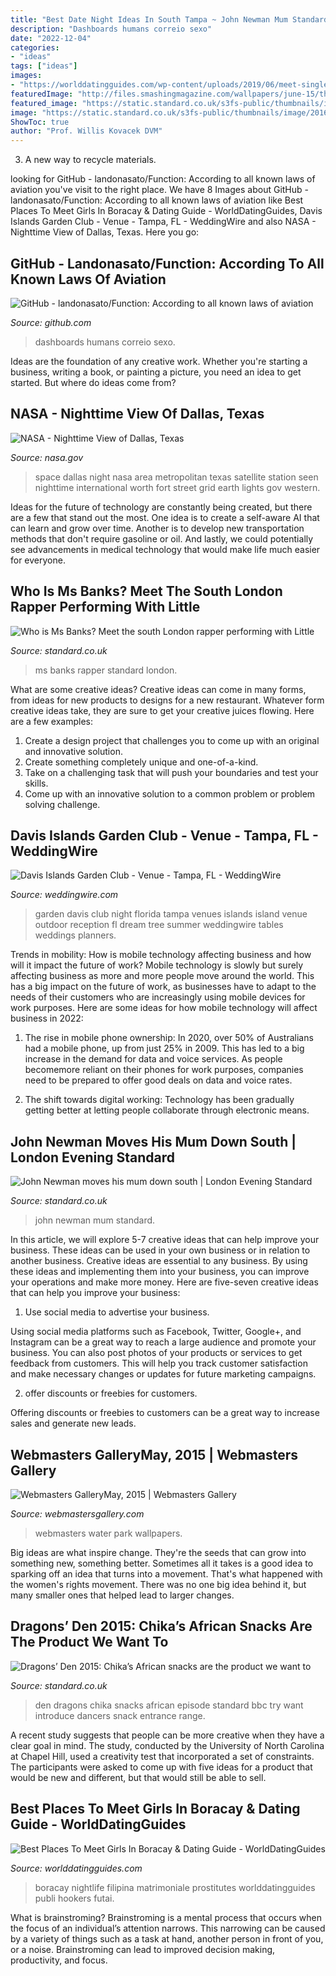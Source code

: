 ```yaml
---
title: "Best Date Night Ideas In South Tampa ~ John Newman Mum Standard"
description: "Dashboards humans correio sexo"
date: "2022-12-04"
categories:
- "ideas"
tags: ["ideas"]
images:
- "https://worlddatingguides.com/wp-content/uploads/2019/06/meet-single-girls-online-boracay-get-laid-nightclubs-bars.jpg"
featuredImage: "http://files.smashingmagazine.com/wallpapers/june-15/the-amazing-water-park/cal/june-15-the-amazing-water-park-cal-1680x1200.jpg"
featured_image: "https://static.standard.co.uk/s3fs-public/thumbnails/image/2015/07/17/18/dragons-den-episode-2.jpg"
image: "https://static.standard.co.uk/s3fs-public/thumbnails/image/2016/03/04/10/johnnewman.jpg"
ShowToc: true
author: "Prof. Willis Kovacek DVM"
---
```



3. A new way to recycle materials.

	

		
looking for GitHub - landonasato/Function: According to all known laws of aviation you've visit to the right place. We have 8 Images about GitHub - landonasato/Function: According to all known laws of aviation like Best Places To Meet Girls In Boracay &amp; Dating Guide - WorldDatingGuides, Davis Islands Garden Club - Venue - Tampa, FL - WeddingWire and also NASA - Nighttime View of Dallas, Texas. Here you go:
		
    
## GitHub - Landonasato/Function: According To All Known Laws Of Aviation

<img loading=lazy src="https://avatars2.githubusercontent.com/u/32941965?s=400&amp;v=4" onerror="this.onerror=null;this.src='https://tse3.mm.bing.net/th?id=OIP.4C3Tm9N2e3ERipTTONBXwAAAAA&amp;pid=15.1';" alt="GitHub - landonasato/Function: According to all known laws of aviation">

_Source: github.com_

>dashboards humans correio sexo. 

	

Ideas are the foundation of any creative work. Whether you're starting a business, writing a book, or painting a picture, you need an idea to get started. But where do ideas come from?

    
## NASA - Nighttime View Of Dallas, Texas

<img loading=lazy src="http://www.nasa.gov/images/content/714312main_iss033e021663_full.jpg" onerror="this.onerror=null;this.src='https://tse2.mm.bing.net/th?id=OIP.zvD1xvFulALTFb2Z7epGdAHaE7&amp;pid=15.1';" alt="NASA - Nighttime View of Dallas, Texas">

_Source: nasa.gov_

>space dallas night nasa area metropolitan texas satellite station seen nighttime international worth fort street grid earth lights gov western. 

	

Ideas for the future of technology are constantly being created, but there are a few that stand out the most. One idea is to create a self-aware AI that can learn and grow over time. Another is to develop new transportation methods that don't require gasoline or oil. And lastly, we could potentially see advancements in medical technology that would make life much easier for everyone.

    
## Who Is Ms Banks? Meet The South London Rapper Performing With Little

<img loading=lazy src="https://static.standard.co.uk/s3fs-public/thumbnails/image/2018/11/23/10/ms-banks467757.jpg" onerror="this.onerror=null;this.src='https://tse4.mm.bing.net/th?id=OIP.mTqgz1V0n09dRzOY-x25igHaE7&amp;pid=15.1';" alt="Who is Ms Banks? Meet the south London rapper performing with Little">

_Source: standard.co.uk_

>ms banks rapper standard london. 

	

What are some creative ideas?
Creative ideas can come in many forms, from ideas for new products to designs for a new restaurant. Whatever form creative ideas take, they are sure to get your creative juices flowing. Here are a few examples: 
1. Create a design project that challenges you to come up with an original and innovative solution.
2. Create something completely unique and one-of-a-kind.
3. Take on a challenging task that will push your boundaries and test your skills.
4. Come up with an innovative solution to a common problem or problem solving challenge.

    
## Davis Islands Garden Club - Venue - Tampa, FL - WeddingWire

<img loading=lazy src="https://wwcdn.weddingwire.com/vendor/100001_105000/103280/thumbnails/1200x1200_1414691900838-981770504955996247939338089464o.jpg" onerror="this.onerror=null;this.src='https://tse4.mm.bing.net/th?id=OIP.7ts1hvgSSsiq12sa61WgLwHaE6&amp;pid=15.1';" alt="Davis Islands Garden Club - Venue - Tampa, FL - WeddingWire">

_Source: weddingwire.com_

>garden davis club night florida tampa venues islands island venue outdoor reception fl dream tree summer weddingwire tables weddings planners. 

	

Trends in mobility: How is mobile technology affecting business and how will it impact the future of work?
Mobile technology is slowly but surely affecting business as more and more people move around the world. This has a big impact on the future of work, as businesses have to adapt to the needs of their customers who are increasingly using mobile devices for work purposes. Here are some ideas for how mobile technology will affect business in 2022:
1) The rise in mobile phone ownership: In 2020, over 50% of Australians had a mobile phone, up from just 25% in 2009. This has led to a big increase in the demand for data and voice services. As people becomemore reliant on their phones for work purposes, companies need to be prepared to offer good deals on data and voice rates.

2) The shift towards digital working: Technology has been gradually getting better at letting people collaborate through electronic means.

    
## John Newman Moves His Mum Down South | London Evening Standard

<img loading=lazy src="https://static.standard.co.uk/s3fs-public/thumbnails/image/2016/03/04/10/johnnewman.jpg" onerror="this.onerror=null;this.src='https://tse1.mm.bing.net/th?id=OIP.YfL2Qln0apKGCEQHT0gSQgHaE8&amp;pid=15.1';" alt="John Newman moves his mum down south | London Evening Standard">

_Source: standard.co.uk_

>john newman mum standard. 

	

In this article, we will explore 5-7 creative ideas that can help improve your business. These ideas can be used in your own business or in relation to another business.
Creative ideas are essential to any business. By using these ideas and implementing them into your business, you can improve your operations and make more money. Here are five-seven creative ideas that can help you improve your business:
1. Use social media to advertise your business.

Using social media platforms such as Facebook, Twitter, Google+, and Instagram can be a great way to reach a large audience and promote your business. You can also post photos of your products or services to get feedback from customers. This will help you track customer satisfaction and make necessary changes or updates for future marketing campaigns.

2. offer discounts or freebies for customers.

Offering discounts or freebies to customers can be a great way to increase sales and generate new leads.

    
## Webmasters GalleryMay, 2015 | Webmasters Gallery

<img loading=lazy src="http://files.smashingmagazine.com/wallpapers/june-15/the-amazing-water-park/cal/june-15-the-amazing-water-park-cal-1680x1200.jpg" onerror="this.onerror=null;this.src='https://tse3.mm.bing.net/th?id=OIP.gMYkLGxJnvPGsC7KKeDsWwHaFS&amp;pid=15.1';" alt="Webmasters GalleryMay, 2015 | Webmasters Gallery">

_Source: webmastersgallery.com_

>webmasters water park wallpapers. 

	

Big ideas are what inspire change. They're the seeds that can grow into something new, something better. Sometimes all it takes is a good idea to sparking off an idea that turns into a movement. That's what happened with the women's rights movement. There was no one big idea behind it, but many smaller ones that helped lead to larger changes.

    
## Dragons’ Den 2015: Chika’s African Snacks Are The Product We Want To

<img loading=lazy src="https://static.standard.co.uk/s3fs-public/thumbnails/image/2015/07/17/18/dragons-den-episode-2.jpg" onerror="this.onerror=null;this.src='https://tse3.mm.bing.net/th?id=OIP.LmDNITbixan11wbWY3YEzgHaE8&amp;pid=15.1';" alt="Dragons’ Den 2015: Chika’s African snacks are the product we want to">

_Source: standard.co.uk_

>den dragons chika snacks african episode standard bbc try want introduce dancers snack entrance range. 

	

A recent study suggests that people can be more creative when they have a clear goal in mind. The study, conducted by the University of North Carolina at Chapel Hill, used a creativity test that incorporated a set of constraints. The participants were asked to come up with five ideas for a product that would be new and different, but that would still be able to sell.

    
## Best Places To Meet Girls In Boracay &amp; Dating Guide - WorldDatingGuides

<img loading=lazy src="https://worlddatingguides.com/wp-content/uploads/2019/06/meet-single-girls-online-boracay-get-laid-nightclubs-bars.jpg" onerror="this.onerror=null;this.src='https://tse3.mm.bing.net/th?id=OIP.8VqBoSJybP2VwbeMqmMMAgHaFd&amp;pid=15.1';" alt="Best Places To Meet Girls In Boracay &amp; Dating Guide - WorldDatingGuides">

_Source: worlddatingguides.com_

>boracay nightlife filipina matrimoniale prostitutes worlddatingguides publi hookers futai. 

	

What is brainstroming? Brainstroming is a mental process that occurs when the focus of an individual’s attention narrows. This narrowing can be caused by a variety of things such as a task at hand, another person in front of you, or a noise. Brainstroming can lead to improved decision making, productivity, and focus.

